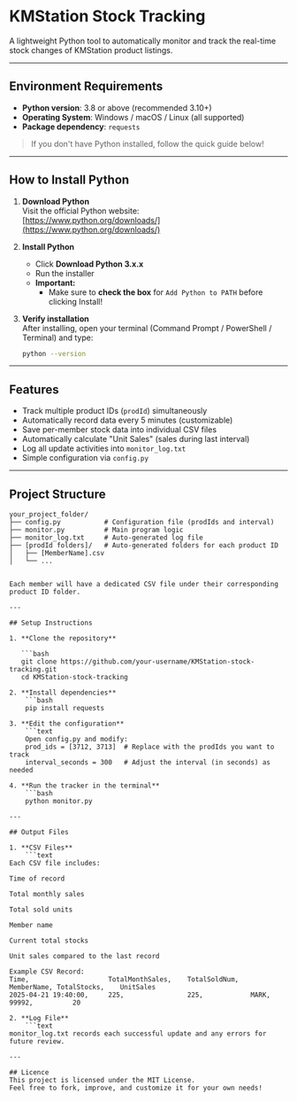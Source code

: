 # KMStation Stock Tracking

A lightweight Python tool to automatically monitor and track the real-time stock changes of KMStation product listings.

---

## Environment Requirements

- **Python version**: 3.8 or above (recommended 3.10+)
- **Operating System**: Windows / macOS / Linux (all supported)
- **Package dependency**: `requests`

>  If you don't have Python installed, follow the quick guide below!

---

## How to Install Python

1. **Download Python**  
   Visit the official Python website:  
    [https://www.python.org/downloads/](https://www.python.org/downloads/)

2. **Install Python**
   - Click **Download Python 3.x.x**
   - Run the installer
   - **Important:**  
     -  Make sure to **check the box** for `Add Python to PATH` before clicking Install!
   
3. **Verify installation**  
   After installing, open your terminal (Command Prompt / PowerShell / Terminal) and type:

   ```bash
   python --version

---

## Features

- Track multiple product IDs (`prodId`) simultaneously
- Automatically record data every 5 minutes (customizable)
- Save per-member stock data into individual CSV files
- Automatically calculate "Unit Sales" (sales during last interval)
- Log all update activities into `monitor_log.txt`
- Simple configuration via `config.py`

---

## Project Structure


```text
your_project_folder/
├── config.py           # Configuration file (prodIds and interval)
├── monitor.py          # Main program logic
├── monitor_log.txt     # Auto-generated log file
├── [prodId folders]/   # Auto-generated folders for each product ID
│   ├── [MemberName].csv
│   └── ...


Each member will have a dedicated CSV file under their corresponding product ID folder.

---

## Setup Instructions

1. **Clone the repository**
   
   ```bash
   git clone https://github.com/your-username/KMStation-stock-tracking.git
   cd KMStation-stock-tracking

2. **Install dependencies**
    ```bash
    pip install requests

3. **Edit the configuration**
    ```text
    Open config.py and modify:
    prod_ids = [3712, 3713]  # Replace with the prodIds you want to track
    interval_seconds = 300   # Adjust the interval (in seconds) as needed

4. **Run the tracker in the terminal**
    ```bash
    python monitor.py

---

## Output Files

1. **CSV Files**
    ```text
Each CSV file includes:

Time of record

Total monthly sales

Total sold units

Member name

Current total stocks

Unit sales compared to the last record

Example CSV Record:
Time,                    TotalMonthSales,    TotalSoldNum,   MemberName, TotalStocks,    UnitSales
2025-04-21 19:40:00,     225,                225,            MARK,       99992,          20

2. **Log File**
    ```text
monitor_log.txt records each successful update and any errors for future review.

---

## Licence
This project is licensed under the MIT License.
Feel free to fork, improve, and customize it for your own needs!